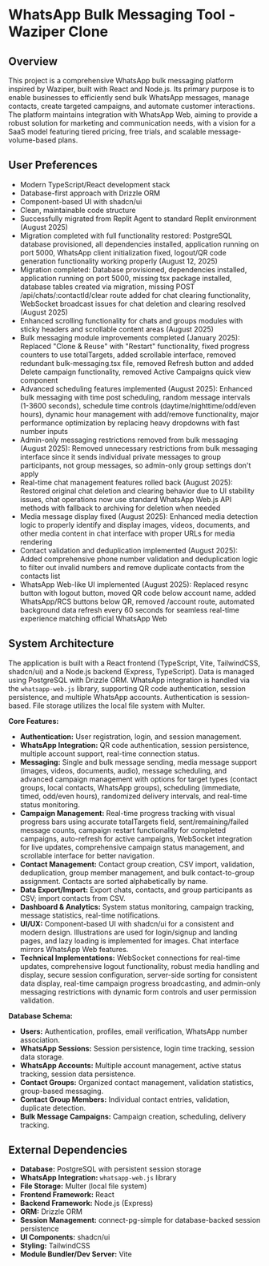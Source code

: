 # WhatsApp Bulk Messaging Tool - Waziper Clone

## Overview
This project is a comprehensive WhatsApp bulk messaging platform inspired by Waziper, built with React and Node.js. Its primary purpose is to enable businesses to efficiently send bulk WhatsApp messages, manage contacts, create targeted campaigns, and automate customer interactions. The platform maintains integration with WhatsApp Web, aiming to provide a robust solution for marketing and communication needs, with a vision for a SaaS model featuring tiered pricing, free trials, and scalable message-volume-based plans.

## User Preferences
- Modern TypeScript/React development stack
- Database-first approach with Drizzle ORM
- Component-based UI with shadcn/ui
- Clean, maintainable code structure
- Successfully migrated from Replit Agent to standard Replit environment (August 2025)
- Migration completed with full functionality restored: PostgreSQL database provisioned, all dependencies installed, application running on port 5000, WhatsApp client initialization fixed, logout/QR code generation functionality working properly (August 12, 2025)
- Migration completed: Database provisioned, dependencies installed, application running on port 5000, missing tsx package installed, database tables created via migration, missing POST /api/chats/:contactId/clear route added for chat clearing functionality, WebSocket broadcast issues for chat deletion and clearing resolved (August 2025)
- Enhanced scrolling functionality for chats and groups modules with sticky headers and scrollable content areas (August 2025)
- Bulk messaging module improvements completed (January 2025): Replaced "Clone & Reuse" with "Restart" functionality, fixed progress counters to use totalTargets, added scrollable interface, removed redundant bulk-messaging.tsx file, removed Refresh button and added Delete campaign functionality, removed Active Campaigns quick view component
- Advanced scheduling features implemented (August 2025): Enhanced bulk messaging with time post scheduling, random message intervals (1-3600 seconds), schedule time controls (daytime/nighttime/odd/even hours), dynamic hour management with add/remove functionality, major performance optimization by replacing heavy dropdowns with fast number inputs
- Admin-only messaging restrictions removed from bulk messaging (August 2025): Removed unnecessary restrictions from bulk messaging interface since it sends individual private messages to group participants, not group messages, so admin-only group settings don't apply
- Real-time chat management features rolled back (August 2025): Restored original chat deletion and clearing behavior due to UI stability issues, chat operations now use standard WhatsApp Web.js API methods with fallback to archiving for deletion when needed
- Media message display fixed (August 2025): Enhanced media detection logic to properly identify and display images, videos, documents, and other media content in chat interface with proper URLs for media rendering
- Contact validation and deduplication implemented (August 2025): Added comprehensive phone number validation and deduplication logic to filter out invalid numbers and remove duplicate contacts from the contacts list
- WhatsApp Web-like UI implemented (August 2025): Replaced resync button with logout button, moved QR code below account name, added WhatsApp/RCS buttons below QR, removed /account route, automated background data refresh every 60 seconds for seamless real-time experience matching official WhatsApp Web

## System Architecture
The application is built with a React frontend (TypeScript, Vite, TailwindCSS, shadcn/ui) and a Node.js backend (Express, TypeScript). Data is managed using PostgreSQL with Drizzle ORM. WhatsApp integration is handled via the `whatsapp-web.js` library, supporting QR code authentication, session persistence, and multiple WhatsApp accounts. Authentication is session-based. File storage utilizes the local file system with Multer.

**Core Features:**
- **Authentication:** User registration, login, and session management.
- **WhatsApp Integration:** QR code authentication, session persistence, multiple account support, real-time connection status.
- **Messaging:** Single and bulk message sending, media message support (images, videos, documents, audio), message scheduling, and advanced campaign management with options for target types (contact groups, local contacts, WhatsApp groups), scheduling (immediate, timed, odd/even hours), randomized delivery intervals, and real-time status monitoring.
- **Campaign Management:** Real-time progress tracking with visual progress bars using accurate totalTargets field, sent/remaining/failed message counts, campaign restart functionality for completed campaigns, auto-refresh for active campaigns, WebSocket integration for live updates, comprehensive campaign status management, and scrollable interface for better navigation.
- **Contact Management:** Contact group creation, CSV import, validation, deduplication, group member management, and bulk contact-to-group assignment. Contacts are sorted alphabetically by name.
- **Data Export/Import:** Export chats, contacts, and group participants as CSV; import contacts from CSV.
- **Dashboard & Analytics:** System status monitoring, campaign tracking, message statistics, real-time notifications.
- **UI/UX:** Component-based UI with shadcn/ui for a consistent and modern design. Illustrations are used for login/signup and landing pages, and lazy loading is implemented for images. Chat interface mirrors WhatsApp Web features.
- **Technical Implementations:** WebSocket connections for real-time updates, comprehensive logout functionality, robust media handling and display, secure session configuration, server-side sorting for consistent data display, real-time campaign progress broadcasting, and admin-only messaging restrictions with dynamic form controls and user permission validation.

**Database Schema:**
- **Users:** Authentication, profiles, email verification, WhatsApp number association.
- **WhatsApp Sessions:** Session persistence, login time tracking, session data storage.
- **WhatsApp Accounts:** Multiple account management, active status tracking, session data persistence.
- **Contact Groups:** Organized contact management, validation statistics, group-based messaging.
- **Contact Group Members:** Individual contact entries, validation, duplicate detection.
- **Bulk Message Campaigns:** Campaign creation, scheduling, delivery tracking.

## External Dependencies
- **Database:** PostgreSQL with persistent session storage
- **WhatsApp Integration:** `whatsapp-web.js` library
- **File Storage:** Multer (local file system)
- **Frontend Framework:** React
- **Backend Framework:** Node.js (Express)
- **ORM:** Drizzle ORM
- **Session Management:** connect-pg-simple for database-backed session persistence
- **UI Components:** shadcn/ui
- **Styling:** TailwindCSS
- **Module Bundler/Dev Server:** Vite